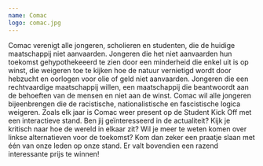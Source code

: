 ```yaml
---
name: Comac
logo: comac.jpg
---
```

Comac verenigt alle jongeren, scholieren en studenten, die de huidige maatschappij niet aanvaarden. Jongeren die het niet aanvaarden hun toekomst gehypothekeeerd te zien door een minderheid die enkel uit is op winst, die weigeren toe te kijken hoe de natuur vernietigd wordt door hebzucht en oorlogen voor olie of geld niet aanvaarden. Jongeren die een rechtvaardige maatschappij willen, een maatschappij die beantwoordt aan de behoeften van de mensen en niet aan de winst. Comac wil alle jongeren bijeenbrengen die de racistische, nationalistische en fascistische logica weigeren.
Zoals elk jaar is Comac weer present op de Student Kick Off met een interactieve stand. Ben jij geïnteresseerd in de actualiteit? Kijk je kritisch naar hoe de wereld in elkaar zit? Wil je meer te weten komen over linkse alternatieven voor de toekomst? Kom dan zeker een praatje slaan met één van onze leden op onze stand. Er valt bovendien een razend interessante prijs te winnen!
